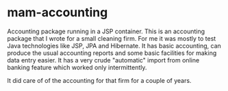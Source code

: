 # mam-accounting
Accounting package running in a JSP container.
This is an accounting package that I wrote for a small cleaning firm. 
For me it was mostly to test Java technologies like JSP, JPA and Hibernate. 
It has basic accounting, can produce the usual accounting reports and some basic facilities for making data entry easier. 
It has a very crude "automatic" import from online banking feature which worked only intermittently.

It did care of of the accounting for that firm for a couple of years.
